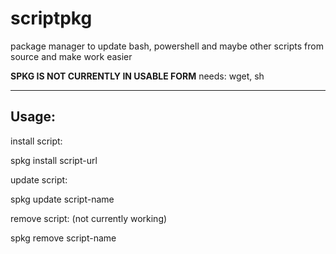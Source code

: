 # scriptpkg
package manager to update bash, powershell and maybe other scripts from source and make work easier

**SPKG IS NOT CURRENTLY IN USABLE FORM**
needs: wget, sh

---------------------------------------------------------------------------------
Usage:
---------------------------------------------------------------------------------

install script:

spkg install script-url

update script:

spkg update script-name

remove script: (not currently working)

spkg remove script-name

